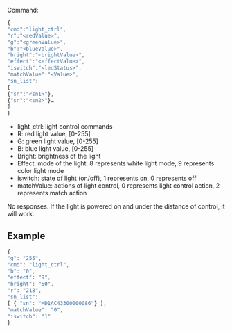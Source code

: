 Command:
```js
{
"cmd":"light_ctrl",
"r":"<redValue>", 
"g":"<greenValue>", 
"b":"<blueValue>", 
"bright":"<brightValue>", 
"effect":"<effectValue>", 
"iswitch":"<ledStatus>", 
"matchValue":"<Value>",
"sn_list":
[
{"sn":"<sn1>"},
{"sn":"<sn2>"}…
]
}
```

- light_ctrl: light control commands
- R: red light value, [0-255]
- G: green light value, [0-255]
- B: blue light value, [0-255]
- Bright: brightness of the light
- Effect: mode of the light: 8 represents white light mode, 9 represents color light mode
- iswitch: state of light (on/off), 1 represents on, 0 represents off
- matchValue: actions of light control, 0 represents light control action, 2 represents match action

No responses. If the light is powered on and under the distance of control, it will work.

## Example
```js
{ 
"g": "255", 
"cmd": "light_ctrl", 
"b": "0", 
"effect": "9", 
"bright": "50", 
"r": "218", 
"sn_list": 
[ { "sn": "MD1AC43300000086"} ], 
"matchValue": "0", 
"iswitch": "1" 
}
```
